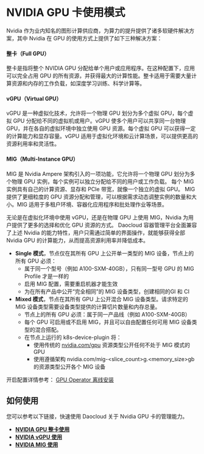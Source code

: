 # NVIDIA GPU 卡使用模式

Nvidia 作为业内知名的图形计算供应商，为算力的提升提供了诸多软硬件解决方案，其中 Nvidia 在 GPU 的使用方式上提供了如下三种解决方案：

#### 整卡（Full GPU）

整卡是指将整个 NVIDIA GPU 分配给单个用户或应用程序。在这种配置下，应用可以完全占用 GPU 的所有资源，并获得最大的计算性能。整卡适用于需要大量计算资源和内存的工作负载，如深度学习训练、科学计算等。

#### vGPU（Virtual GPU）

vGPU 是一种虚拟化技术，允许将一个物理 GPU 划分为多个虚拟 GPU，每个虚拟 GPU 分配给不同的虚拟机或用户。vGPU 使多个用户可以共享同一台物理 GPU，并在各自的虚拟环境中独立使用 GPU 资源。每个虚拟 GPU 可以获得一定的计算能力和显存容量。vGPU 适用于虚拟化环境和云计算场景，可以提供更高的资源利用率和灵活性。

#### MIG（Multi-Instance GPU）

MIG 是 Nvidia Ampere 架构引入的一项功能，它允许将一个物理 GPU 划分为多个物理 GPU 实例，每个实例可以独立分配给不同的用户或工作负载。
每个 MIG 实例具有自己的计算资源、显存和 PCIe 带宽，就像一个独立的虚拟 GPU。
MIG 提供了更细粒度的 GPU 资源分配和管理，可以根据需求动态调整实例的数量和大小。MIG 适用于多租户环境、容器化应用程序和批处理作业等场景。

无论是在虚拟化环境中使用 vGPU，还是在物理 GPU 上使用 MIG，Nvidia 为用户提供了更多的选择和优化 GPU 资源的方式。
Daocloud 容器管理平台全面兼容了上述 Nvidia 的能力特性，用户只需通过简单的界面操作，就能够获得全部 Nvidia GPU 的计算能力，从而提高资源利用率并降低成本。

- **Single 模式**，节点仅在其所有 GPU 上公开单一类型的 MIG 设备，节点上的所有 GPU 必须：
  - 属于同一个型号（例如 A100-SXM-40GB），只有同一型号 GPU 的 MIG Profile 才是一样的
  - 启用 MIG 配置，需要重启机器才能生效
  - 为在所有产品中公开“完全相同”的 MIG 设备类型，创建相同的GI 和 CI
- **Mixed 模式**，节点在其所有 GPU 上公开混合 MIG 设备类型。请求特定的 MIG 设备类型需要设备类型提供的计算切片数量和内存总量。
  - 节点上的所有 GPU 必须：属于同一产品线（例如 A100-SXM-40GB）
  - 每个 GPU 可启用或不启用 MIG，并且可以自由配置任何可用 MIG 设备类型的混合搭配。
  - 在节点上运行的 k8s-device-plugin 将：
    - 使用传统的 [nvidia.com/gpu](http://nvidia.com/gpu) 资源类型公开任何不处于 MIG 模式的 GPU
    - 使用遵循架构 nvidia.com/mig-<slice_count>g.<memory_size>gb 的资源类型公开各个 MIG 设备

开启配置详情参考： [GPU Operator 离线安装](install_nvidia_driver_of_operator.md)



## 如何使用

您可以参考以下链接，快速使用 Daocloud 关于 Nvidia GPU 卡的管理能力。

- **[NVIDIA GPU 整卡使用](./full_gpu_userguide.md)**
- **[NVIDIA vGPU 使用](./vgpu_user.md)**
- **[NVIDIA MIG 使用](./mig_usage.md)**

